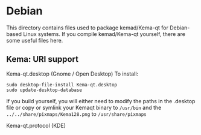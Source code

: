
Debian
====================
This directory contains files used to package kemad/Kema-qt
for Debian-based Linux systems. If you compile kemad/Kema-qt yourself, there are some useful files here.

## Kema: URI support ##


Kema-qt.desktop  (Gnome / Open Desktop)
To install:

	sudo desktop-file-install Kema-qt.desktop
	sudo update-desktop-database

If you build yourself, you will either need to modify the paths in
the .desktop file or copy or symlink your Kemaqt binary to `/usr/bin`
and the `../../share/pixmaps/Kema128.png` to `/usr/share/pixmaps`

Kema-qt.protocol (KDE)

